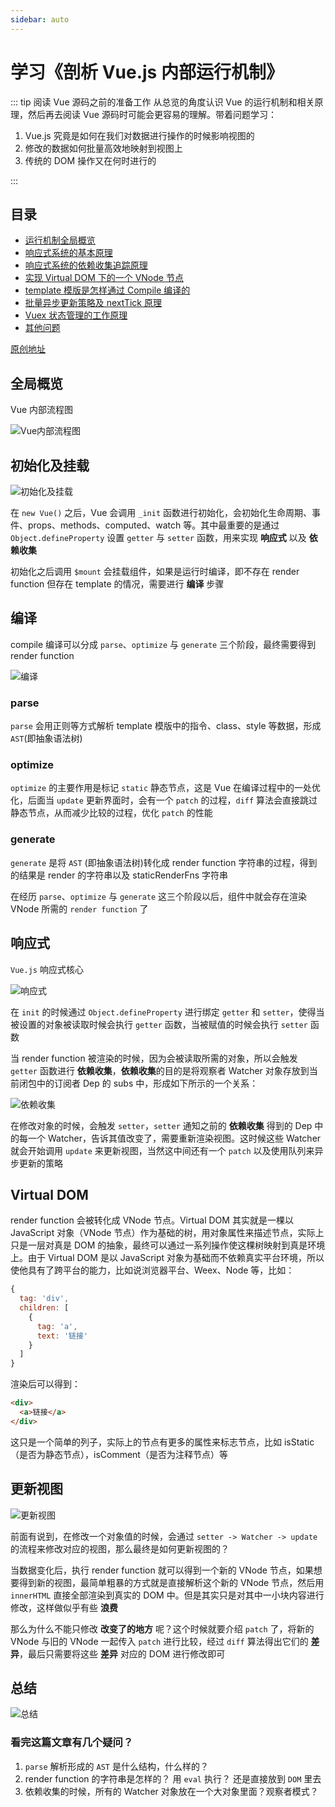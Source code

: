 ```yaml
---
sidebar: auto
---
```


# 学习《剖析 Vue.js 内部运行机制》

::: tip 阅读 Vue 源码之前的准备工作
从总览的角度认识 Vue 的运行机制和相关原理，然后再去阅读 Vue 源码时可能会更容易的理解。带着问题学习：

1.  Vue.js 究竟是如何在我们对数据进行操作的时候影响视图的
2.  修改的数据如何批量高效地映射到视图上
3.  传统的 DOM 操作又在何时进行的

:::

## 目录

- [运行机制全局概览](#全局概览)
- [响应式系统的基本原理](/ECMAScript/Vue/01-B响应式系统的基本原理.md)
- [响应式系统的依赖收集追踪原理](/ECMAScript/Vue/01-C响应式系统的依赖收集追踪原理.md)
- [实现 Virtual DOM 下的一个 VNode 节点](/ECMAScript/Vue/01-D实现VirtualDom下的一个VNode节点.md)
- [template 模版是怎样通过 Compile 编译的](#template模版是怎样通过Compile编译的)
- [批量异步更新策略及 nextTick 原理](#批量异步更新策略及nextTick原理)
- [Vuex 状态管理的工作原理](#Vuex状态管理的工作原理)
- [其他问题](#其他问题)

[原创地址](https://juejin.im/book/5a36661851882538e2259c0f)

## 全局概览

Vue 内部流程图

![Vue内部流程图](./image/001001.png)

## 初始化及挂载

![初始化及挂载](./image/001002.png)

在 `new Vue()` 之后，Vue 会调用 `_init` 函数进行初始化，会初始化生命周期、事件、props、methods、computed、watch 等。其中最重要的是通过 `Object.defineProperty` 设置 `getter` 与 `setter` 函数，用来实现 **响应式** 以及 **依赖收集**

初始化之后调用 `$mount` 会挂载组件，如果是运行时编译，即不存在 render function 但存在 template 的情况，需要进行 **编译** 步骤

## 编译

compile 编译可以分成 `parse`、`optimize` 与 `generate` 三个阶段，最终需要得到 render function

![编译](./image/001003.png)

### parse

`parse` 会用正则等方式解析 template 模版中的指令、class、style 等数据，形成 `AST`(即抽象语法树)

### optimize

`optimize` 的主要作用是标记 `static` 静态节点，这是 Vue 在编译过程中的一处优化，后面当 `update` 更新界面时，会有一个 `patch` 的过程，`diff` 算法会直接跳过静态节点，从而减少比较的过程，优化 `patch` 的性能

### generate

`generate` 是将 `AST` (即抽象语法树)转化成 render function 字符串的过程，得到的结果是 render 的字符串以及 staticRenderFns 字符串

在经历 `parse`、`optimize` 与 `generate` 这三个阶段以后，组件中就会存在渲染 VNode 所需的 `render function` 了

## 响应式

`Vue.js` 响应式核心

![响应式](./image/001004.png)

在 `init` 的时候通过 `Object.defineProperty` 进行绑定 `getter` 和 `setter`，使得当被设置的对象被读取时候会执行 `getter` 函数，当被赋值的时候会执行 `setter` 函数

当 render function 被渲染的时候，因为会被读取所需的对象，所以会触发 `getter` 函数进行 **依赖收集**，**依赖收集**的目的是将观察者 Watcher 对象存放到当前闭包中的订阅者 Dep 的 subs 中，形成如下所示的一个关系：

![依赖收集](./image/001005.png)

在修改对象的时候，会触发 `setter`，`setter` 通知之前的 **依赖收集** 得到的 Dep 中的每一个 Watcher，告诉其值改变了，需要重新渲染视图。这时候这些 Watcher 就会开始调用 `update` 来更新视图，当然这中间还有一个 `patch` 以及使用队列来异步更新的策略

## Virtual DOM

render function 会被转化成 VNode 节点。Virtual DOM 其实就是一棵以 JavaScript 对象（VNode 节点）作为基础的树，用对象属性来描述节点，实际上只是一层对真是 DOM 的抽象，最终可以通过一系列操作使这棵树映射到真是环境上。由于 Virtual DOM 是以 JavaScript 对象为基础而不依赖真实平台环境，所以使他具有了跨平台的能力，比如说浏览器平台、Weex、Node 等，比如：

```javascript
{
  tag: 'div',
  children: [
    {
      tag: 'a',
      text: '链接'
    }
  ]
}
```

渲染后可以得到：

```html
<div>
  <a>链接</a>
</div>
```

这只是一个简单的列子，实际上的节点有更多的属性来标志节点，比如 isStatic（是否为静态节点），isComment（是否为注释节点）等

## 更新视图

![更新视图](./image/001006.png)

前面有说到，在修改一个对象值的时候，会通过 `setter -> Watcher -> update` 的流程来修改对应的视图，那么最终是如何更新视图的？

当数据变化后，执行 render function 就可以得到一个新的 VNode 节点，如果想要得到新的视图，最简单粗暴的方式就是直接解析这个新的 VNode 节点，然后用 `innerHTML` 直接全部渲染到真实的 DOM 中。但是其实只是对其中一小块内容进行修改，这样做似乎有些 **浪费**

那么为什么不能只修改 **改变了的地方** 呢？这个时候就要介绍 `patch` 了，将新的 VNode 与旧的 VNode 一起传入 `patch` 进行比较，经过 `diff` 算法得出它们的 **差异**，最后只需要将这些 **差异** 对应的 DOM 进行修改即可

## 总结

![总结](./image/001001.png)

### 看完这篇文章有几个疑问？

1.  `parse` 解析形成的 `AST` 是什么结构，什么样的？
2.  render function 的字符串是怎样的？ 用 `eval` 执行？ 还是直接放到 `DOM` 里去
3.  依赖收集的时候，所有的 Watcher 对象放在一个大对象里面？观察者模式？
